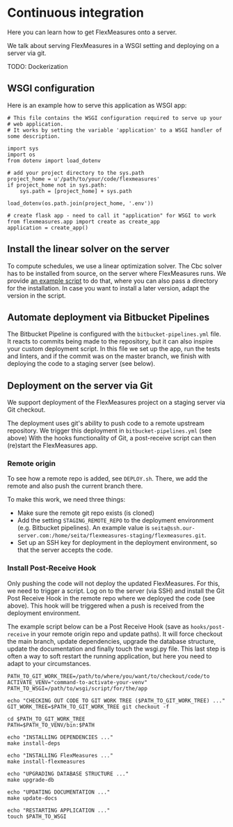 # Continuous integration

Here you can learn how to get FlexMeasures onto a server.

We talk about serving FlexMeasures in a WSGI setting and deploying on a server via git.

TODO: Dockerization


## WSGI configuration

Here is an example how to serve this application as WSGI app:


    # This file contains the WSGI configuration required to serve up your
    # web application.
    # It works by setting the variable 'application' to a WSGI handler of some description.

    import sys
    import os
    from dotenv import load_dotenv

    # add your project directory to the sys.path
    project_home = u'/path/to/your/code/flexmeasures'
    if project_home not in sys.path:
        sys.path = [project_home] + sys.path

    load_dotenv(os.path.join(project_home, '.env'))

    # create flask app - need to call it "application" for WSGI to work
    from flexmeasures.app import create as create_app
    application = create_app()


## Install the linear solver on the server

To compute schedules, we use a linear optimization solver.
The Cbc solver has to be installed from source, on the server where FlexMeasures runs.
We provide [an example script](ci/install-cbc.sh) to do that, where you can also
pass a directory for the installation.
In case you want to install a later version, adapt the version in the script. 


## Automate deployment via Bitbucket Pipelines

The Bitbucket Pipeline is configured with the `bitbucket-pipelines.yml` file.
It reacts to commits being made to the repository, but it can also inspire your custom deployment script.
In this file we set up the app, run the tests and linters, and if the commit was on the master branch,
we finish with deploying the code to a staging server (see below).


## Deployment on the server via Git

We support deployment of the FlexMeasures project on a staging server via Git checkout.

The deployment uses git's ability to push code to a remote upstream repository.
We trigger this deployment in `bitbucket-pipelines.yml` (see above)
With the hooks functionality of Git, a post-receive script can then (re)start the FlexMeasures app.

### Remote origin

To see how a remote repo is added, see `DEPLOY.sh`. There, we add the remote and also push the current branch there.

To make this work, we need three things:

- Make sure the remote git repo exists (is cloned)
- Add the setting `STAGING_REMOTE_REPO` to the deployment environment (e.g. Bitbucket pipelines). An example value is `seita@ssh.our-server.com:/home/seita/flexmeasures-staging/flexmeasures.git`.
- Set up an SSH key for deployment in the deployment environment, so that the server accepts the code.


### Install Post-Receive Hook

Only pushing the code will not deploy the updated FlexMeasures. For this, we need to trigger a script.
Log on to the server (via SSH) and install the Git Post Receive Hook in the remote repo where we deployed the code (see above). This hook will be triggered when a push is received from the deployment environment.

The example script below can be a Post Receive Hook (save as `hooks/post-receive` in your remote origin repo and update paths).
It will force checkout the main branch, update dependencies, upgrade the database structure,
update the documentation and finally touch the wsgi.py file.
This last step is often a way to soft restart the running application, but here you need to adapt to your circumstances.


```#!/bin/bash
PATH_TO_GIT_WORK_TREE=/path/to/where/you/want/to/checkout/code/to
ACTIVATE_VENV="command-to-activate-your-venv"
PATH_TO_WSGI=/path/to/wsgi/script/for/the/app

echo "CHECKING OUT CODE TO GIT WORK TREE ($PATH_TO_GIT_WORK_TREE) ..."
GIT_WORK_TREE=$PATH_TO_GIT_WORK_TREE git checkout -f

cd $PATH_TO_GIT_WORK_TREE
PATH=$PATH_TO_VENV/bin:$PATH

echo "INSTALLING DEPENDENCIES ..."
make install-deps

echo "INSTALLING FlexMeasures ..."
make install-flexmeasures

echo "UPGRADING DATABASE STRUCTURE ..."
make upgrade-db

echo "UPDATING DOCUMENTATION ..."
make update-docs

echo "RESTARTING APPLICATION ..."
touch $PATH_TO_WSGI
```


